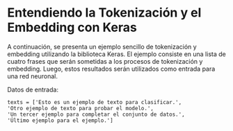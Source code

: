# Entendiendo la Tokenización y el Embedding con Keras 

A continuación, se presenta un ejemplo sencillo de tokenización y embedding utilizando la biblioteca Keras. El ejemplo consiste en una lista de cuatro frases que serán sometidas a los procesos de tokenización y embedding. Luego, estos resultados serán utilizados como entrada para una red neuronal. 

Datos de entrada:

    texts = ['Esto es un ejemplo de texto para clasificar.',
    'Otro ejemplo de texto para probar el modelo.',
    'Un tercer ejemplo para completar el conjunto de datos.',
    'Último ejemplo para el ejemplo.']
